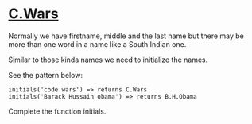 # [C.Wars](https://www.codewars.com/kata/55968ab32cf633c3f8000008) #

Normally we have firstname, middle and the last name but there may be more than one word in a name like a South Indian one.

Similar to those kinda names we need to initialize the names.

See the pattern below:

    initials('code wars') => returns C.Wars
    initials('Barack Hussain obama') => returns B.H.Obama

Complete the function initials.
